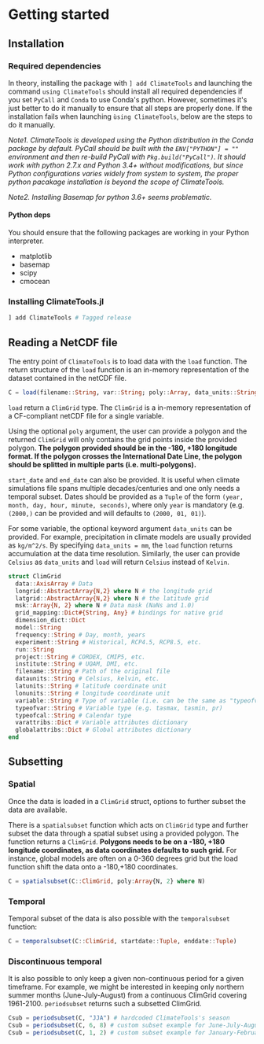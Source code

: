 # Getting started

## Installation

### Required dependencies

In theory, installing the package with `] add ClimateTools` and launching the command `using ClimateTools` should install all required dependencies if you set `PyCall` and `Conda` to use Conda's python. However, sometimes it's just better to do it manually to ensure that all steps are properly done. If the installation fails when launching `ùsing ClimateTools`, below are the steps to do it manually.

*Note1. ClimateTools is developed using the Python distribution in the Conda package by default. PyCall should be built with the `ENV["PYTHON"] = ""` environment and then re-build PyCall with `Pkg.build("PyCall")`. It should work with python 2.7.x and Python 3.4+ without modifications, but since Python configurations varies widely from system to system, the proper python pacakage installation is beyond the scope of ClimateTools.*

*Note2. Installing Basemap for python 3.6+ seems problematic.*

#### Python deps

You should ensure that the following packages are working in your Python interpreter.

* matplotlib
* basemap
* scipy
* cmocean

### Installing ClimateTools.jl

```julia
] add ClimateTools # Tagged release
```

## Reading a NetCDF file

The entry point of `ClimateTools` is to load data with the `load` function. The return structure of the `load` function is an in-memory representation of the dataset contained in the netCDF file.

```julia
C = load(filename::String, var::String; poly::Array, data_units::String, start_date::Tuple, end_date::Tuple)
```

`load` return a `ClimGrid` type. The `ClimGrid` is a in-memory representation of a CF-compliant netCDF file for a single variable.

Using the optional `poly` argument, the user can provide a polygon and the returned `ClimGrid` will only contains the grid points inside the provided polygon. **The polygon provided should be in the -180, +180 longitude format. If the polygon crosses the International Date Line, the polygon should be splitted in multiple parts (i.e. multi-polygons).**

`start_date` and `end_date` can also be provided. It is useful when climate simulations file spans multiple decades/centuries and one only needs a temporal subset. Dates should be provided as a `Tuple` of the form `(year, month, day, hour, minute, seconds)`, where only `year` is mandatory (e.g. `(2000,)` can be provided and will defaults to `(2000, 01, 01)`).

For some variable, the optional keyword argument `data_units` can be provided. For example, precipitation in climate models are usually provided as `kg/m^2/s`. By specifying `data_units = mm`, the `load` function returns accumulation at the data time resolution. Similarly, the user can provide `Celsius` as `data_units` and `load` will return `Celsius` instead of `Kelvin`.

```julia
struct ClimGrid
  data::AxisArray # Data
  longrid::AbstractArray{N,2} where N # the longitude grid
  latgrid::AbstractArray{N,2} where N # the latitude grid
  msk::Array{N, 2} where N # Data mask (NaNs and 1.0)
  grid_mapping::Dict#{String, Any} # bindings for native grid
  dimension_dict::Dict
  model::String
  frequency::String # Day, month, years
  experiment::String # Historical, RCP4.5, RCP8.5, etc.
  run::String
  project::String # CORDEX, CMIP5, etc.
  institute::String # UQAM, DMI, etc.
  filename::String # Path of the original file
  dataunits::String # Celsius, kelvin, etc.
  latunits::String # latitude coordinate unit
  lonunits::String # longitude coordinate unit
  variable::String # Type of variable (i.e. can be the same as "typeofvar", but it is changed when calculating indices)
  typeofvar::String # Variable type (e.g. tasmax, tasmin, pr)
  typeofcal::String # Calendar type
  varattribs::Dict # Variable attributes dictionary
  globalattribs::Dict # Global attributes dictionary
end
```

## Subsetting

### Spatial

Once the data is loaded in a `ClimGrid` struct, options to further subset the data are available.

There is a `spatialsubset` function which acts on `ClimGrid` type and further subset the data through a spatial subset using a provided polygon. The function returns a `ClimGrid`. **Polygons needs to be on a -180, +180 longitude coordinates, as data coordinates defaults to such grid.** For instance, global models are often on a 0-360 degrees grid but the load function shift the data onto a -180,+180 coordinates.

```julia
C = spatialsubset(C::ClimGrid, poly:Array{N, 2} where N)
```

### Temporal

Temporal subset of the data is also possible with the `temporalsubset` function:

```julia
C = temporalsubset(C::ClimGrid, startdate::Tuple, enddate::Tuple)
```

### Discontinuous temporal

It is also possible to only keep a given non-continuous period for a given timeframe. For example, we might be interested in keeping only northern summer months (June-July-August) from a continuous ClimGrid covering 1961-2100. `periodsubset` returns such a subsetted ClimGrid.

```julia
Csub = periodsubset(C, "JJA") # hardcoded ClimateTools's season
Csub = periodsubset(C, 6, 8) # custom subset example for June-July-August
Csub = periodsubset(C, 1, 2) # custom subset example for January-February
```
